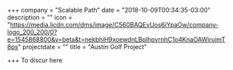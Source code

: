 +++
company = "Scalable Path"
date = "2018-10-09T00:34:35-03:00"
description = ""
icon = "https://media.licdn.com/dms/image/C560BAQEvUos6iYpaOw/company-logo_200_200/0?e=1545868800&v=beta&t=nekbhiH9xoewdnLBplhpvrnhC1o4KnaOAWirujmT8ps"
projectdate = ""
title = "Austin Golf Project"

+++
To discur here